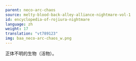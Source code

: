 ```yaml
---
parent: neco-arc-chaos
source: melty-blood-back-alley-alliance-nightmare-vol-1
id: encyclopedia-of-rojiura-nightmare
language: zh
weight: 17
translation: "vt789123"
img: baa_neco-arc-chaos_w.png
---
```


正体不明的生物（活物）。
